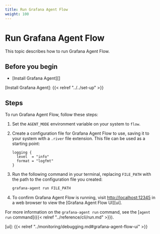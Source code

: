 ```yaml
---
title: Run Grafana Agent Flow
weight: 100
---
```


# Run Grafana Agent Flow

This topic describes how to run Grafana Agent Flow.

## Before you begin

* [Install Grafana Agent][]

[Install Grafana Agent]: {{< relref "../../set-up" >}}

## Steps

To run Grafana Agent Flow, follow these steps:

1. Set the `AGENT_MODE` environment variable on your system to `flow`.

2. Create a configuration file for Grafana Agent Flow to use, saving it to your
   system with a `.river` file extension. This file can be used as a starting
   point:

   ```river
   logging {
     level  = "info"
     format = "logfmt"
   }
   ```

3. Run the following command in your terminal, replacing `FILE_PATH` with the
   path to the configuration file you created:

   ```bash
   grafana-agent run FILE_PATH
   ```

4. To confirm Grafana Agent Flow is running, visit <http://localhost:12345> in a
   web browser to view the [Grafana Agent Flow UI][ui].

For more information on the `grafana-agent run` command, see the [`agent run`
command]({{< relref "../reference/cli/run.md" >}}).

[ui]: {{< relref "../monitoring/debugging.md#grafana-agent-flow-ui" >}}
